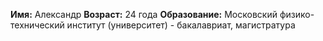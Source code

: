 **Имя:** Александр
**Возраст:** 24 года
**Образование:** Московский физико-технический институт (университет) - бакалавриат, магистратура